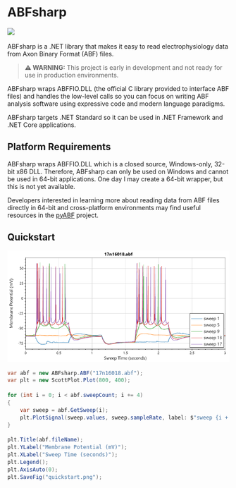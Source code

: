 # ABFsharp
[![](https://img.shields.io/azure-devops/build/swharden/swharden/5?label=Build&logo=azure%20pipelines)](https://dev.azure.com/swharden/swharden/_build/latest?definitionId=5&branchName=master)

ABFsharp is a .NET library that makes it easy to read electrophysiology data from Axon Binary Format (ABF) files.

> **⚠️ WARNING:** This project is early in development and not ready for use in production environments. 

ABFsharp wraps ABFFIO.DLL (the official C library provided to interface ABF files) and handles the low-level calls so you can focus on writing ABF analysis software using expressive code and modern language paradigms. 

ABFsharp targets .NET Standard so it can be used in .NET Framework and .NET Core applications.

## Platform Requirements

ABFsharp wraps ABFFIO.DLL which is a closed source, Windows-only, 32-bit x86 DLL. Therefore, ABFsharp can only be used on Windows and cannot be used in 64-bit applications. One day I may create a 64-bit wrapper, but this is not yet available.

Developers interested in learning more about reading data from ABF files directly in 64-bit and cross-platform environments may find useful resources in the [pyABF](https://github.com/swharden/pyABF) project.

## Quickstart

![](dev/quickstart.png)

```cs
var abf = new ABFsharp.ABF("17n16018.abf");
var plt = new ScottPlot.Plot(800, 400);

for (int i = 0; i < abf.sweepCount; i += 4)
{
    var sweep = abf.GetSweep(i);
    plt.PlotSignal(sweep.values, sweep.sampleRate, label: $"sweep {i + 1}");
}

plt.Title(abf.fileName);
plt.YLabel("Membrane Potential (mV)");
plt.XLabel("Sweep Time (seconds)");
plt.Legend();
plt.AxisAuto(0);
plt.SaveFig("quickstart.png");
```
